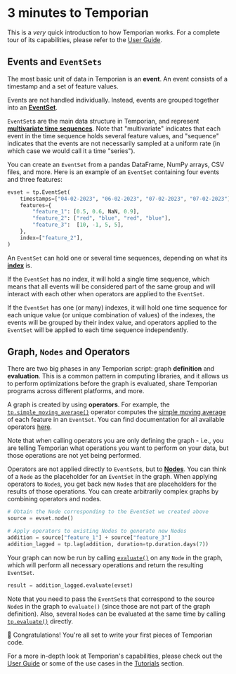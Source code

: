 # 3 minutes to Temporian

This is a _very_ quick introduction to how Temporian works. For a complete tour of its capabilities, please refer to the [User Guide](../user_guide).

## Events and `EventSets`

The most basic unit of data in Temporian is an **event**. An event consists of a timestamp and a set of feature values.

Events are not handled individually. Instead, events are grouped together into an **[EventSet](../reference/temporian/implementation/numpy/data/event_set)**.

`EventSet`s are the main data structure in Temporian, and represent **[multivariate time sequences](../user_guide/#what-is-temporal-data)**. Note that "multivariate" indicates that each event in the time sequence holds several feature values, and "sequence" indicates that the events are not necessarily sampled at a uniform rate (in which case we would call it a time "series").

You can create an `EventSet` from a pandas DataFrame, NumPy arrays, CSV files, and more. Here is an example of an `EventSet` containing four events and three features:

```python
evset = tp.EventSet(
	timestamps=["04-02-2023", "06-02-2023", "07-02-2023", "07-02-2023"],
	features={
        "feature_1": [0.5, 0.6, NaN, 0.9],
        "feature_2": ["red", "blue", "red", "blue"],
        "feature_3":  [10, -1, 5, 5],
	},
    index=["feature_2"],
)
```

An `EventSet` can hold one or several time sequences, depending on what its **[index](../user_guide/#index-horizontal-and-vertical-operators)** is.

If the `EventSet` has no index, it will hold a single time sequence, which means that all events will be considered part of the same group and will interact with each other when operators are applied to the `EventSet`.

If the `EventSet` has one (or many) indexes, it will hold one time sequence for each unique value (or unique combination of values) of the indexes, the events will be grouped by their index value, and operators applied to the `EventSet` will be applied to each time sequence independently.

## Graph, `Nodes` and Operators

There are two big phases in any Temporian script: graph **definition** and **evaluation**. This is a common pattern in computing libraries, and it allows us to perform optimizations before the graph is evaluated, share Temporian programs across different platforms, and more.

A graph is created by using **operators**. For example, the [`tp.simple_moving_average()`](../reference/temporian/core/operators/window/simple_moving_average) operator computes the [simple moving average](https://en.wikipedia.org/wiki/Moving_average) of each feature in an `EventSet`. You can find documentation for all available operators [here](../reference/temporian/core/operators/all_operators).

Note that when calling operators you are only defining the graph - i.e., you are telling Temporian what operations you want to perform on your data, but those operations are not yet being performed.

Operators are not applied directly to `EventSet`s, but to **[Nodes](../reference/temporian/core/data/node)**. You can think of a `Node` as the placeholder for an `EventSet` in the graph. When applying operators to `Node`s, you get back new `Node`s that are placeholders for the results of those operations. You can create arbitrarily complex graphs by combining operators and nodes.

```python
# Obtain the Node corresponding to the EventSet we created above
source = evset.node()

# Apply operators to existing Nodes to generate new Nodes
addition = source["feature_1"] + source["feature_3"]
addition_lagged = tp.lag(addition, duration=tp.duration.days(7))
```

<!-- TODO: add image of the generated graph -->

Your graph can now be run by calling [`evaluate()`](../reference/temporian/core/data/node/#temporian.core.data.node.Node.evaluate) on any `Node` in the graph, which will perform all necessary operations and return the resulting `EventSet`.

```python
result = addition_lagged.evaluate(evset)
```

Note that you need to pass the `EventSet`s that correspond to the source `Node`s in the graph to `evaluate()` (since those are not part of the graph definition). Also, several `Node`s can be evaluated at the same time by calling [`tp.evaluate()`](../reference/temporian/core/evaluation/#temporian.core.evaluation.evaluate) directly.

🥳 Congratulations! You're all set to write your first pieces of Temporian code.

For a more in-depth look at Temporian's capabilities, please check out the [User Guide](../user_guide) or some of the use cases in the [Tutorials](../tutorials) section.
